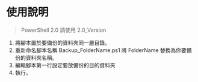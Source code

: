 # 使用說明

> PowerShell 2.0 請使用 2.0_Version

1. 將腳本置於要備份的資料夾同一層目錄。
2. 重新命名腳本名稱 Backup_FolderName.ps1 將 FolderName 替換為你要備份的資料夾名稱。
3. 編輯腳本第一行設定要放備份的目的資料夾
4. 執行。
